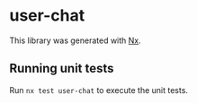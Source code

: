 # user-chat

This library was generated with [Nx](https://nx.dev).

## Running unit tests

Run `nx test user-chat` to execute the unit tests.
